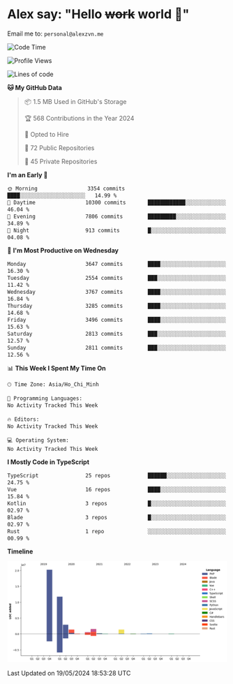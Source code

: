 # Alex say: "Hello ~~work~~ world 🐾"
Email me to: `personal@alexzvn.me`

<!--START_SECTION:waka-->
![Code Time](http://img.shields.io/badge/Code%20Time-1%2C066%20hrs%2055%20mins-blue)

![Profile Views](http://img.shields.io/badge/Profile%20Views-1-blue)

![Lines of code](https://img.shields.io/badge/From%20Hello%20World%20I%27ve%20Written-40.4%20million%20lines%20of%20code-blue)

**🐱 My GitHub Data** 

> 📦 1.5 MB Used in GitHub's Storage 
 > 
> 🏆 568 Contributions in the Year 2024
 > 
> 💼 Opted to Hire
 > 
> 📜 72 Public Repositories 
 > 
> 🔑 45 Private Repositories 
 > 
**I'm an Early 🐤** 

```text
🌞 Morning                3354 commits        ████░░░░░░░░░░░░░░░░░░░░░   14.99 % 
🌆 Daytime                10300 commits       ████████████░░░░░░░░░░░░░   46.04 % 
🌃 Evening                7806 commits        █████████░░░░░░░░░░░░░░░░   34.89 % 
🌙 Night                  913 commits         █░░░░░░░░░░░░░░░░░░░░░░░░   04.08 % 
```
📅 **I'm Most Productive on Wednesday** 

```text
Monday                   3647 commits        ████░░░░░░░░░░░░░░░░░░░░░   16.30 % 
Tuesday                  2554 commits        ███░░░░░░░░░░░░░░░░░░░░░░   11.42 % 
Wednesday                3767 commits        ████░░░░░░░░░░░░░░░░░░░░░   16.84 % 
Thursday                 3285 commits        ████░░░░░░░░░░░░░░░░░░░░░   14.68 % 
Friday                   3496 commits        ████░░░░░░░░░░░░░░░░░░░░░   15.63 % 
Saturday                 2813 commits        ███░░░░░░░░░░░░░░░░░░░░░░   12.57 % 
Sunday                   2811 commits        ███░░░░░░░░░░░░░░░░░░░░░░   12.56 % 
```


📊 **This Week I Spent My Time On** 

```text
🕑︎ Time Zone: Asia/Ho_Chi_Minh

💬 Programming Languages: 
No Activity Tracked This Week

🔥 Editors: 
No Activity Tracked This Week

💻 Operating System: 
No Activity Tracked This Week
```

**I Mostly Code in TypeScript** 

```text
TypeScript               25 repos            ██████░░░░░░░░░░░░░░░░░░░   24.75 % 
Vue                      16 repos            ████░░░░░░░░░░░░░░░░░░░░░   15.84 % 
Kotlin                   3 repos             █░░░░░░░░░░░░░░░░░░░░░░░░   02.97 % 
Blade                    3 repos             █░░░░░░░░░░░░░░░░░░░░░░░░   02.97 % 
Rust                     1 repo              ░░░░░░░░░░░░░░░░░░░░░░░░░   00.99 % 
```



**Timeline**

![Lines of Code chart](https://raw.githubusercontent.com/alexzvn/alexzvn/main/assets/bar_graph.png)


 Last Updated on 19/05/2024 18:53:28 UTC
<!--END_SECTION:waka-->
